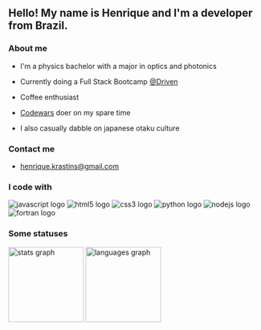 <h2 align="left">Hello! My name is Henrique and I'm a developer from Brazil.</h2>

###

<h3 align="left">About me</h2>

* <p align="left">I'm a physics bachelor with a major in optics and photonics</p>
* <p align="left">Currently doing a Full Stack Bootcamp <a href="https://www.driven.com.br/">@Driven</a></p>
* <p align="left">Coffee enthusiast</p>
* <p align="left"><a href="https://www.codewars.com/users/HenriqueOkuti">Codewars</a> doer on my spare time</p>
* <p align="left">I also casually dabble on japanese otaku culture</p>

###

<h3 align="left">Contact me</h2>

* <p align="left"><a href="mailto:henrique.krastins@gmail.com">henrique.krastins@gmail.com</a></p>

###

<h3 align="left">I code with</h2>

<div align="left">
  <img src="https://img.shields.io/badge/javascript-%23323330.svg?style=for-the-badge&logo=javascript&logoColor=%23F7DF1E" alt="javascript logo"  />
  <img src="https://img.shields.io/badge/html5-%23E34F26.svg?style=for-the-badge&logo=html5&logoColor=white" alt="html5 logo"  />
  <img src="https://img.shields.io/badge/css3-%231572B6.svg?style=for-the-badge&logo=css3&logoColor=white" alt="css3 logo"  />
  <img src="https://img.shields.io/badge/python-3670A0?style=for-the-badge&logo=python&logoColor=ffdd54" alt="python logo"  />
  <img src="https://img.shields.io/badge/node.js-6DA55F?style=for-the-badge&logo=node.js&logoColor=white" alt="nodejs logo"  />
  <img src="https://img.shields.io/badge/Fortran-%23734F96.svg?style=for-the-badge&logo=fortran&logoColor=white" alt="fortran logo"/>
</div>

###

<h3 align="left">Some statuses</h2>

<div align="left">
  <img src="https://github-readme-stats.vercel.app/api?hide_title=false&hide_rank=false&show_icons=true&include_all_commits=true&count_private=true&disable_animations=false&theme=dracula&locale=en&hide_border=false&username=HenriqueOkuti" height="150" alt="stats graph"  />
  <img src="https://github-readme-stats.vercel.app/api/top-langs?locale=en&hide_title=false&layout=compact&card_width=320&langs_count=5&theme=dracula&hide_border=false&username=HenriqueOkuti" height="150" alt="languages graph"  />
</div>
